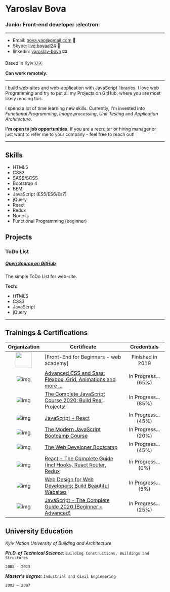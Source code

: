 # Yaroslav Bova 

### Junior Front-end developer :electron:

---
* Email: [bova.yao@gmail.com](mailto:bova.yao@gmail.com) :e-mail:
* Skype: [live:boyaal24](https://join.skype.com/invite/) :camera_flash:
* linkedin: [yaroslav-bova](https://linkedin.com/in/yaroslav-bova) :pager:

Based in Kyiv :ukraine:

**Can work remotely.**

---

I build web-sites and web-application with JavaScript libraries. I love web Programming and try to put all my Projects on GitHub, where you are most likely reading this. 

I spend a lot of time learning new skills. Currently, I'm invested into *Functional Programming*, *Image processing*, *Unit Testing* and *Application Architecture*.

**I'm open to job opportunities**. If you are a recruiter or hiring manager or just want to refer me to your company - feel free to reach out! 

---

## Skills

* HTML5
* CSS3
* SASS/SCSS
* Bootstrap 4
* BEM
* JavaScript (ES5/ES6/Es7)
* jQuery
* React
* Redux
* Node.js
* Functional Programming (beginner)

## Projects


### ToDo List
##### [Open Source on GitHub](https://github.com/YAB85/ToDoList) 
The simple ToDo List for web-site. 

**Tech:**

* HTML5
* CSS3
* JavaScript
* jQuery

---

<!-- ### .....

##### ........

........

**Tech:**

* ...
* ...
* ...
* ...
* ...

--- -->


## Trainings & Certifications

|Organization | Certificate | Credentials |
:-: | --- | :-: |
<img src="https://s.dou.ua/CACHE/images/img/static/companies/%D0%A1%D0%BD%D0%B8%D0%BC%D0%BE%D0%BA_%D1%8D%D0%BA%D1%80%D0%B0%D0%BD%D0%B0_2017-11-14_%D0%B2_20.05.00/71ebc1dfa597afc902e1f2a21300aafc.png" width="50">| [Front-End for Beginners - web academy]| Finished in 2019
![img](https://i.imgur.com/d7FVRFX.png)|  [Advanced CSS and Sass: Flexbox, Grid, Animations and more ...](https://www.udemy.com/course/advanced-css-and-sass)| In Progress...(65%)
![img](https://i.imgur.com/d7FVRFX.png)|  [The Complete JavaScript Course 2020: Build Real Projects!](https://www.udemy.com/course/the-complete-javascript-course)| In Progress...(85%)
![img](https://i.imgur.com/d7FVRFX.png)|  [ JavaScript + React ](https://www.udemy.com/course/javascript_full)| In Progress...(45%)
![img](https://i.imgur.com/d7FVRFX.png)|  [ The Modern JavaScript Bootcamp Course](https://www.udemy.com/course/javascript-beginners-complete-tutorial)| In Progress...(20%)
![img](https://i.imgur.com/d7FVRFX.png)|  [ The Web Developer Bootcamp ](https://www.udemy.com/course/the-web-developer-bootcamp)| In Progress...(45%)
![img](https://i.imgur.com/d7FVRFX.png)|  [ React - The Complete Guide (incl Hooks, React Router, Redux ](https://www.udemy.com/course//react-the-complete-guide-incl-redux)| In Progress...(0%)
![img](https://i.imgur.com/d7FVRFX.png)|  [ Web Design for Web Developers: Build Beautiful Websites ](https://www.udemy.com/course/web-design-secrets)| In Progress...(5%)
![img](https://i.imgur.com/d7FVRFX.png)|  [ JavaScript - The Complete Guide 2020 (Beginner + Advanced) ](https://www.udemy.com/course/javascript-the-complete-guide-2020-beginner-advanced)| In Progress...(25%)


## University Education

*Kyiv Nation University of Building and Architecture*

***Ph.D. of Technical Science***: `Building Constructions, Buildings and Structures`

`2008 - 2013`

***Master's degree***: `Industrial and Civil Engineering`

`2002 – 2007`





 





